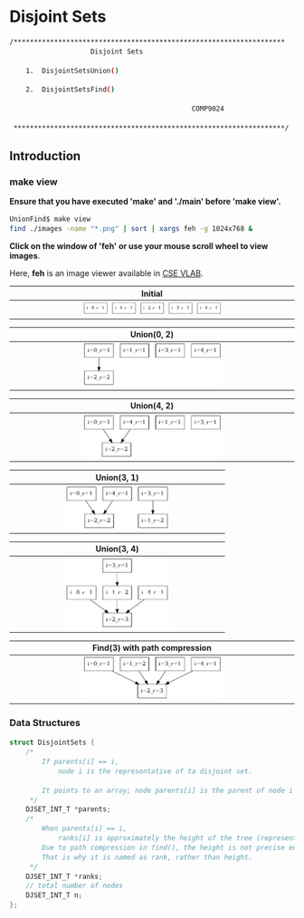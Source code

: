 # Disjoint Sets

``` sh
/*******************************************************************
                    Disjoint Sets 

    1.  DisjointSetsUnion()

    2.  DisjointSetsFind()

                                             COMP9024

 *******************************************************************/
``` 

## Introduction

###  make view

**Ensure that you have executed 'make' and './main' before 'make view'.**


```sh
UnionFind$ make view
find ./images -name "*.png" | sort | xargs feh -g 1024x768 &
```

**Click on the window of 'feh' or use your mouse scroll wheel to view images**.

Here, **feh** is an image viewer available in [CSE VLAB](https://vlabgateway.cse.unsw.edu.au/).


| Initial | 
|:-------------:|
| <img src="images/DisjointSets_0000.png" width="50%" height="50%"> |  

| Union(0, 2) | 
|:-------------:|
| <img src="images/DisjointSets_0001.png" width="50%" height="50%"> | 


| Union(4, 2) | 
|:-------------:|
| <img src="images/DisjointSets_0002.png" width="50%" height="50%"> | 


| Union(3, 1) | 
|:-------------:|
| <img src="images/DisjointSets_0003.png" width="50%" height="50%"> | 

| Union(3, 4) | 
|:-------------:|
| <img src="images/DisjointSets_0004.png" width="50%" height="50%"> | 

| Find(3) with path compression | 
|:-------------:|
| <img src="images/DisjointSets_0005.png" width="50%" height="50%"> | 

### Data Structures

```C
struct DisjointSets {
    /*
        If parents[i] == i, 
            node i is the representative of ta disjoint set.
        
        It points to an array; node parents[i] is the parent of node i
     */
    DJSET_INT_T *parents;
    /*
        When parents[i] == i,
            ranks[i] is approximately the height of the tree (representing a disjoint set).
        Due to path compression in find(), the height is not precise enough.
        That is why it is named as rank, rather than height.
     */
    DJSET_INT_T *ranks;
    // total number of nodes
    DJSET_INT_T n;
};
```
